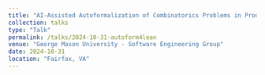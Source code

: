 ```yaml
---
title: "AI-Assisted Autoformalization of Combinatorics Problems in Proof Assistants"
collection: talks
type: "Talk"
permalink: /talks/2024-10-31-autoform4lean
venue: "George Mason University - Software Engineering Group"
date: 2024-10-31
location: "Fairfax, VA"
---
```

